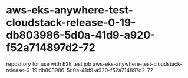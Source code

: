 # aws-eks-anywhere-test-cloudstack-release-0-19-db803986-5d0a-41d9-a920-f52a714897d2-72
repository for use with E2E test job aws-eks-anywhere-test-cloudstack-release-0-19:db803986-5d0a-41d9-a920-f52a714897d2-72
